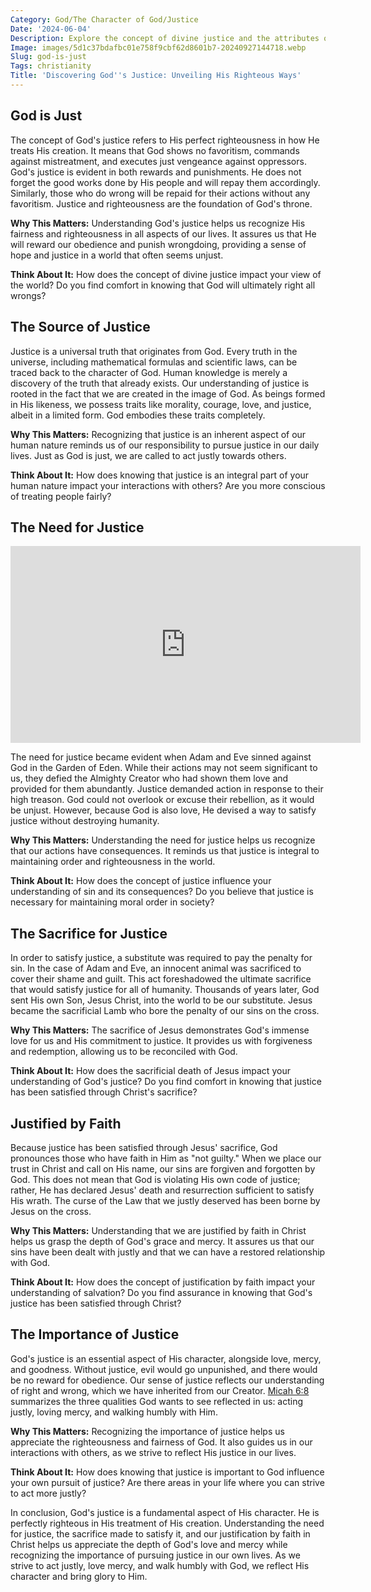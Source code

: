 ```yaml
---
Category: God/The Character of God/Justice
Date: '2024-06-04'
Description: Explore the concept of divine justice and the attributes of a just God in this insightful article that delves into the belief in God's fairness and righteousness.
Image: images/5d1c37bdafbc01e758f9cbf62d8601b7-20240927144718.webp
Slug: god-is-just
Tags: christianity
Title: 'Discovering God''s Justice: Unveiling His Righteous Ways'
---
```


## God is Just

The concept of God's justice refers to His perfect righteousness in how He treats His creation. It means that God shows no favoritism, commands against mistreatment, and executes just vengeance against oppressors. God's justice is evident in both rewards and punishments. He does not forget the good works done by His people and will repay them accordingly. Similarly, those who do wrong will be repaid for their actions without any favoritism. Justice and righteousness are the foundation of God's throne.

**Why This Matters:** Understanding God's justice helps us recognize His fairness and righteousness in all aspects of our lives. It assures us that He will reward our obedience and punish wrongdoing, providing a sense of hope and justice in a world that often seems unjust. 

**Think About It:** How does the concept of divine justice impact your view of the world? Do you find comfort in knowing that God will ultimately right all wrongs?

## The Source of Justice

Justice is a universal truth that originates from God. Every truth in the universe, including mathematical formulas and scientific laws, can be traced back to the character of God. Human knowledge is merely a discovery of the truth that already exists. Our understanding of justice is rooted in the fact that we are created in the image of God. As beings formed in His likeness, we possess traits like morality, courage, love, and justice, albeit in a limited form. God embodies these traits completely.

**Why This Matters:** Recognizing that justice is an inherent aspect of our human nature reminds us of our responsibility to pursue justice in our daily lives. Just as God is just, we are called to act justly towards others.

**Think About It:** How does knowing that justice is an integral part of your human nature impact your interactions with others? Are you more conscious of treating people fairly?

## The Need for Justice


<iframe width="560" height="315" src="https://www.youtube.com/embed/QPywCD-TSd0" frameborder="0" allow="autoplay; encrypted-media" allowfullscreen></iframe>


The need for justice became evident when Adam and Eve sinned against God in the Garden of Eden. While their actions may not seem significant to us, they defied the Almighty Creator who had shown them love and provided for them abundantly. Justice demanded action in response to their high treason. God could not overlook or excuse their rebellion, as it would be unjust. However, because God is also love, He devised a way to satisfy justice without destroying humanity.

**Why This Matters:** Understanding the need for justice helps us recognize that our actions have consequences. It reminds us that justice is integral to maintaining order and righteousness in the world.

**Think About It:** How does the concept of justice influence your understanding of sin and its consequences? Do you believe that justice is necessary for maintaining moral order in society?

## The Sacrifice for Justice

In order to satisfy justice, a substitute was required to pay the penalty for sin. In the case of Adam and Eve, an innocent animal was sacrificed to cover their shame and guilt. This act foreshadowed the ultimate sacrifice that would satisfy justice for all of humanity. Thousands of years later, God sent His own Son, Jesus Christ, into the world to be our substitute. Jesus became the sacrificial Lamb who bore the penalty of our sins on the cross.

**Why This Matters:** The sacrifice of Jesus demonstrates God's immense love for us and His commitment to justice. It provides us with forgiveness and redemption, allowing us to be reconciled with God.

**Think About It:** How does the sacrificial death of Jesus impact your understanding of God's justice? Do you find comfort in knowing that justice has been satisfied through Christ's sacrifice?

## Justified by Faith

Because justice has been satisfied through Jesus' sacrifice, God pronounces those who have faith in Him as "not guilty." When we place our trust in Christ and call on His name, our sins are forgiven and forgotten by God. This does not mean that God is violating His own code of justice; rather, He has declared Jesus' death and resurrection sufficient to satisfy His wrath. The curse of the Law that we justly deserved has been borne by Jesus on the cross.

**Why This Matters:** Understanding that we are justified by faith in Christ helps us grasp the depth of God's grace and mercy. It assures us that our sins have been dealt with justly and that we can have a restored relationship with God.

**Think About It:** How does the concept of justification by faith impact your understanding of salvation? Do you find assurance in knowing that God's justice has been satisfied through Christ?

## The Importance of Justice

God's justice is an essential aspect of His character, alongside love, mercy, and goodness. Without justice, evil would go unpunished, and there would be no reward for obedience. Our sense of justice reflects our understanding of right and wrong, which we have inherited from our Creator. [Micah 6:8](https://www.bibleref.com/Micah/6/Micah-6-8.html) summarizes the three qualities God wants to see reflected in us: acting justly, loving mercy, and walking humbly with Him.

**Why This Matters:** Recognizing the importance of justice helps us appreciate the righteousness and fairness of God. It also guides us in our interactions with others, as we strive to reflect His justice in our lives.

**Think About It:** How does knowing that justice is important to God influence your own pursuit of justice? Are there areas in your life where you can strive to act more justly?

In conclusion, God's justice is a fundamental aspect of His character. He is perfectly righteous in His treatment of His creation. Understanding the need for justice, the sacrifice made to satisfy it, and our justification by faith in Christ helps us appreciate the depth of God's love and mercy while recognizing the importance of pursuing justice in our own lives. As we strive to act justly, love mercy, and walk humbly with God, we reflect His character and bring glory to Him.